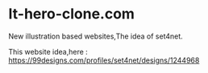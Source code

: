 # It-hero-clone.com
New illustration based websites,The idea of set4net.

This website idea,here : https://99designs.com/profiles/set4net/designs/1244968
